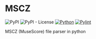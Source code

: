 MSCZ
====

![PyPI](https://img.shields.io/pypi/v/mscz)
![PyPI - License](https://img.shields.io/pypi/l/mscz?color=blue)
[![Python](https://github.com/gwbres/mscz/actions/workflows/python.yml/badge.svg)](https://github.com/gwbres/mscz/actions/workflows/python.yml)
[![Pylint](https://github.com/gwbres/mscz/actions/workflows/pylint.yml/badge.svg)](https://github.com/gwbres/mscz/actions/workflows/pylint.yml)

MSCZ (MuseScore) file parser in python
